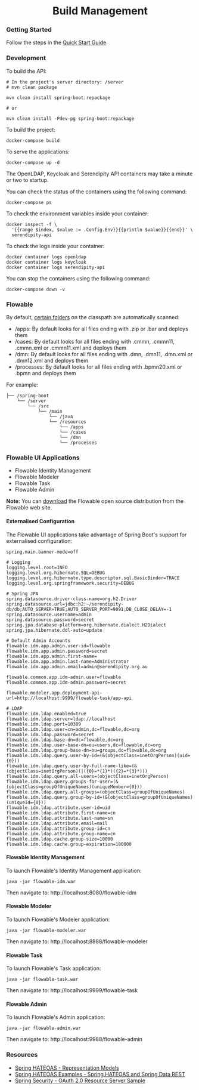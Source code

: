 <h1 align="center">Build Management</h1>

### Getting Started

Follow the steps in the [Quick Start Guide](https://github.com/Robinyo/serendipity-api/blob/master/projects/spring-boot/docs/developer/quick-start-guide.md).

### Development

To build the API:

```
# In the project's server directory: /server
# mvn clean package

mvn clean install spring-boot:repackage

# or

mvn clean install -Pdev-pg spring-boot:repackage
```

To build the project:

```
docker-compose build
```

To serve the applications:

```
docker-compose up -d
```

The OpenLDAP, Keycloak and Serendipity API containers may take a minute or two to startup. 

You can check the status of the containers using the following command:

```
docker-compose ps
```

To check the environment variables inside your container:

```
docker inspect -f \
  '{{range $index, $value := .Config.Env}}{{println $value}}{{end}}' \
  serendipity-api
```

To check the logs inside your container:

```
docker container logs openldap
docker container logs keycloak
docker container logs serendipity-api
```

You can stop the containers using the following command:

```
docker-compose down -v
```

### Flowable

By default, [certain folders](https://flowable.com/open-source/docs/bpmn/ch05a-Spring-Boot/#flowable-application-properties) on the classpath are automatically scanned:

- /apps: By default looks for all files ending with .zip or .bar and deploys them
- /cases: By default looks for all files ending with .cmmn, .cmmn11, .cmmn.xml or .cmmn11.xml and deploys them
- /dmn: By default looks for all files ending with .dmn, .dmn11, .dmn.xml or .dmn12.xml and deploys them
- /processes: By default looks for all files ending with .bpmn20.xml or .bpmn and deploys them

For example:

```
├── /spring-boot
    └── /server
        └── /src
            └── /main
                └── /java
                └── /resources
                    └── /apps
                    └── /cases
                    └── /dmn
                    └── /processes
```

### Flowable UI Applications

- Flowable Identity Management
- Flowable Modeler
- Flowable Task
- Flowable Admin

**Note:** You can [download](https://flowable.com/open-source/downloads/) the Flowable open source distribution from the Flowable web site.

#### Externalised Configuration

The Flowable UI applications take advantage of Spring Boot's support for externalised configuration: 

```
spring.main.banner-mode=off

# Logging
logging.level.root=INFO
logging.level.org.hibernate.SQL=DEBUG
logging.level.org.hibernate.type.descriptor.sql.BasicBinder=TRACE
logging.level.org.springframework.security=DEBUG

# Spring JPA
spring.datasource.driver-class-name=org.h2.Driver
spring.datasource.url=jdbc:h2:~/serendipity-db/db;AUTO_SERVER=TRUE;AUTO_SERVER_PORT=9091;DB_CLOSE_DELAY=-1
spring.datasource.username=admin
spring.datasource.password=secret
spring.jpa.database-platform=org.hibernate.dialect.H2Dialect
spring.jpa.hibernate.ddl-auto=update

# Default Admin Accounts
flowable.idm.app.admin.user-id=flowable
flowable.idm.app.admin.password=secret
flowable.idm.app.admin.first-name=
flowable.idm.app.admin.last-name=Administrator
flowable.idm.app.admin.email=admin@serendipity.org.au

flowable.common.app.idm-admin.user=flowable
flowable.common.app.idm-admin.password=secret

flowable.modeler.app.deployment-api-url=http://localhost:9999/flowable-task/app-api

# LDAP
flowable.idm.ldap.enabled=true
flowable.idm.ldap.server=ldap://localhost
flowable.idm.ldap.port=10389
flowable.idm.ldap.user=cn=admin,dc=flowable,dc=org
flowable.idm.ldap.password=secret
flowable.idm.ldap.base-dn=dc=flowable,dc=org
flowable.idm.ldap.user-base-dn=ou=users,dc=flowable,dc=org
flowable.idm.ldap.group-base-dn=ou=groups,dc=flowable,dc=org
flowable.idm.ldap.query.user-by-id=(&(objectClass=inetOrgPerson)(uid={0}))
flowable.idm.ldap.query.user-by-full-name-like=(&(objectClass=inetOrgPerson)(|({0}=*{1}*)({2}=*{3}*)))
flowable.idm.ldap.query.all-users=(objectClass=inetOrgPerson)
flowable.idm.ldap.query.groups-for-user=(&(objectClass=groupOfUniqueNames)(uniqueMember={0}))
flowable.idm.ldap.query.all-groups=(objectClass=groupOfUniqueNames)
flowable.idm.ldap.query.group-by-id=(&(objectClass=groupOfUniqueNames)(uniqueId={0}))
flowable.idm.ldap.attribute.user-id=uid
flowable.idm.ldap.attribute.first-name=cn
flowable.idm.ldap.attribute.last-name=sn
flowable.idm.ldap.attribute.email=mail
flowable.idm.ldap.attribute.group-id=cn
flowable.idm.ldap.attribute.group-name=cn
flowable.idm.ldap.cache.group-size=10000
flowable.idm.ldap.cache.group-expiration=180000
```

#### Flowable Identity Management

To launch Flowable's Identity Management application:

```
java -jar flowable-idm.war
```

Then navigate to: http://localhost:8080/flowable-idm

#### Flowable Modeler

To launch Flowable's Modeler application:

```
java -jar flowable-modeler.war
```

Then navigate to: http://localhost:8888/flowable-modeler

#### Flowable Task

To launch Flowable's Task application:

```
java -jar flowable-task.war
```

Then navigate to: http://localhost:9999/flowable-task

#### Flowable Admin

To launch Flowable's Admin application:

```
java -jar flowable-admin.war
```

Then navigate to: http://localhost:9988/flowable-admin

### Resources

* [Spring HATEOAS - Representation Models](https://docs.spring.io/spring-hateoas/docs/current/reference/html/#migrate-to-1.0.changes.representation-models)
* [Spring HATEOAS Examples - Spring HATEOAS and Spring Data REST](https://github.com/spring-projects/spring-hateoas-examples/tree/master/spring-hateoas-and-spring-data-restceserver)
* [Spring Security - OAuth 2.0 Resource Server Sample](https://github.com/spring-projects/spring-security/tree/master/samples/boot/oauth2resourceserver)
